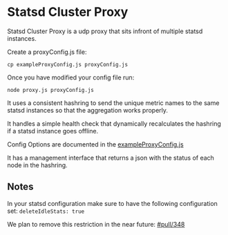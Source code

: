 Statsd Cluster Proxy
==============

Statsd Cluster Proxy is a udp proxy that sits infront of multiple statsd instances.


Create a proxyConfig.js file:

  `cp exampleProxyConfig.js proxyConfig.js`

Once you have modified your config file run:
  
  `node proxy.js proxyConfig.js`


It uses a consistent hashring to send the unique metric names to the same statsd instances so that
the aggregation works properly.

It handles a simple health check that dynamically recalculates the hashring if a statsd instance goes offline.

Config Options are documented in the [exampleProxyConfig.js][exampleProxyConfig.js]

It has a management interface that returns a json with the status of each node in the hashring.

Notes
--------------
In your statsd configuration make sure to have the following configuration set: `deleteIdleStats: true`

We plan to remove this restriction in the near future: [#pull/348][pull_348]

[exampleProxyConfig.js]: https://github.com/etsy/statsd/blob/master/exampleProxyConfig.js
[pull_348]: https://github.com/etsy/statsd/pull/348

